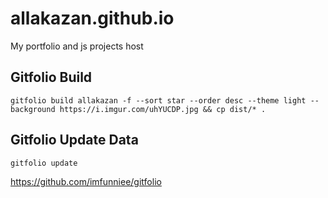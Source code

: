 # allakazan.github.io
My portfolio and js projects host


## Gitfolio Build
	gitfolio build allakazan -f --sort star --order desc --theme light --background https://i.imgur.com/uhYUCDP.jpg && cp dist/* .

## Gitfolio Update Data
	gitfolio update


https://github.com/imfunniee/gitfolio
